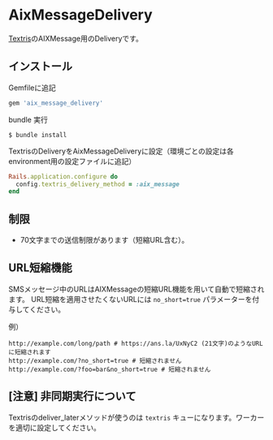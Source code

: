 # AixMessageDelivery

[Textris](https://github.com/visualitypl/textris)のAIXMessage用のDeliveryです。

## インストール

Gemfileに追記

```ruby
gem 'aix_message_delivery'
```

bundle 実行

```shell
$ bundle install
```

TextrisのDeliveryをAixMessageDeliveryに設定（環境ごとの設定は各environment用の設定ファイルに追記）

```ruby
Rails.application.configure do
  config.textris_delivery_method = :aix_message
end
```

## 制限

- 70文字までの送信制限があります（短縮URL含む）。

## URL短縮機能

SMSメッセージ中のURLはAIXMessageの短縮URL機能を用いて自動で短縮されます。
URL短縮を適用させたくないURLには `no_short=true` パラメーターを付与してください。

例）

```
http://example.com/long/path # https://ans.la/UxNyC2 (21文字)のようなURLに短縮されます
http://example.com/?no_short=true # 短縮されません
http://example.com/?foo=bar&no_short=true # 短縮されません
```

## [注意] 非同期実行について

Textrisのdeliver_laterメソッドが使うのは `textris` キューになります。ワーカーを適切に設定してください。
